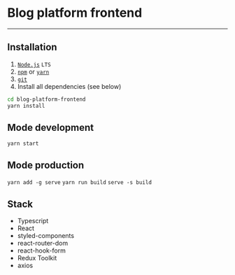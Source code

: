 # Blog platform frontend

---

## Installation

1. [`Node.js`](https://nodejs.org/) `LTS`
2. [`npm`](https://docs.npmjs.com/downloading-and-installing-node-js-and-npm) or
   [`yarn`](https://classic.yarnpkg.com/lang/en/docs/install/#windows-stable)
3. [`git`](https://git-scm.com/)
4. Install all dependencies (see below)

```sh
cd blog-platform-frontend
yarn install
```

## Mode development

`yarn start`

## Mode production

`yarn add -g serve` `yarn run build` `serve -s build`

## Stack

- Typescript
- React
- styled-components
- react-router-dom
- react-hook-form
- Redux Toolkit
- axios
